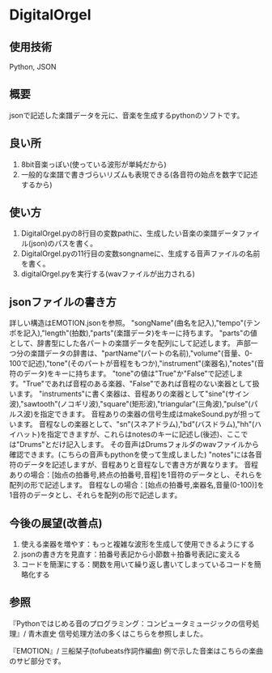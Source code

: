 # DigitalOrgel
## 使用技術
Python, JSON

## 概要
jsonで記述した楽譜データを元に、音楽を生成するpythonのソフトです。

## 良い所
1. 8bit音楽っぽい(使っている波形が単純だから)
2. 一般的な楽譜で書きづらいリズムも表現できる(各音符の始点を数字で記述するから)

## 使い方
1. DigitalOrgel.pyの8行目の変数pathに、生成したい音楽の楽譜データファイル(json)のパスを書く。
2. DigitalOrgel.pyの11行目の変数songnameに、生成する音声ファイルの名前を書く。
3. digitalOrgel.pyを実行する(wavファイルが出力される)

## jsonファイルの書き方
詳しい構造はEMOTION.jsonを参照。
"songName"(曲名を記入),"tempo"(テンポを記入),"length"(拍数),"parts"(楽譜データ)をキーに持ちます。
"parts"の値として、辞書型にした各パートの楽譜データを配列にして記述します。
声部一つ分の楽譜データの辞書は、"partName"(パートの名前),"volume"(音量、0-100で記述),"tone"(そのパートが音程をもつか),"instrument"(楽器名),"notes"(音符のデータ)をキーに持ちます。
"tone"の値は"True"か"False"で記述します。"True"であれば音程のある楽器、"False"であれば音程のない楽器として扱います。
"instruments"に書く楽器は、音程ありの楽器として"sine"(サイン波),"sawtooth"(ノコギリ波),"square"(矩形波),"triangular"(三角波),"pulse"(パルス波)を指定できます。
音程ありの楽器の信号生成はmakeSound.pyが担っています。
音程なしの楽器として、"sn"(スネアドラム),"bd"(バスドラム),"hh"(ハイハット)を指定できますが、これらはnotesのキーに記述し(後述)、ここでは"Drums"とだけ記入します。
その音声はDrumsフォルダのwavファイルから確認できます。(こちらの音声もpythonを使って生成しました)
"notes"には各音符のデータを記述しますが、音程ありと音程なしで書き方が異なります。
音程ありの場合：[始点の拍番号,終点の拍番号,音程]を1音符のデータとし、それらを配列の形で記述します。
音程なしの場合：[始点の拍番号,楽器名,音量(0-100)]を1音符のデータとし、それらを配列の形で記述します。

## 今後の展望(改善点)
1. 使える楽器を増やす：もっと複雑な波形を生成して使用できるようにする
2. jsonの書き方を見直す：拍番号表記から小節数＋拍番号表記に変える
3. コードを簡潔にする：関数を用いて繰り返し書いてしまっているコードを簡略化する

## 参照
『Pythonではじめる音のプログラミング：コンピュータミュージックの信号処理』/ 青木直史
信号処理方法の多くはこちらを参照しました。

『EMOTION』/ 三船栞子(tofubeats作詞作編曲)
例で示した音楽はこちらの楽曲のサビ部分です。
